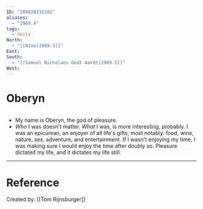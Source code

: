 ```yaml
---
ID: "200820231102"
aliases:
  - "2969.4"
tags:
  - deity
North:
  - "[[Nino|2969.3]]"
East: 
South:
  - "[[Samuel Nicholaes Oodt-Aardt|2969.5]]"
West:
---
```

# Oberyn

```toc
```

- My name is Oberyn, the god of pleasure.
- *Who* I was doesn't matter. *What* I was, is more interesting, probably. I was an epicurean, an enjoyer of all life's gifts, most notably: food, wine, nature, sex, adventure, and entertainment. If I wasn't enjoying my time, I was making sure I would enjoy the time after doubly so. Pleasure dictated my life, and it dictates my life still.

---

# Reference

Created by: [[Tom Rijnsburger]]